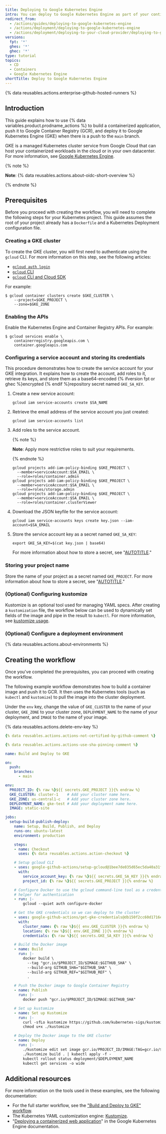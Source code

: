 ```yaml
---
title: Deploying to Google Kubernetes Engine
intro: You can deploy to Google Kubernetes Engine as part of your continuous deployment (CD) workflows.
redirect_from:
  - /actions/guides/deploying-to-google-kubernetes-engine
  - /actions/deployment/deploying-to-google-kubernetes-engine
  - /actions/deployment/deploying-to-your-cloud-provider/deploying-to-google-kubernetes-engine
versions:
  fpt: '*'
  ghes: '*'
  ghec: '*'
type: tutorial
topics:
  - CD
  - Containers
  - Google Kubernetes Engine
shortTitle: Deploy to Google Kubernetes Engine
---
```


{% data reusables.actions.enterprise-github-hosted-runners %}

## Introduction

This guide explains how to use {% data variables.product.prodname_actions %} to build a containerized application, push it to Google Container Registry (GCR), and deploy it to Google Kubernetes Engine (GKE) when there is a push to the `main` branch.

GKE is a managed Kubernetes cluster service from Google Cloud that can host your containerized workloads in the cloud or in your own datacenter. For more information, see [Google Kubernetes Engine](https://cloud.google.com/kubernetes-engine).

{% note %}

**Note**: {% data reusables.actions.about-oidc-short-overview %}

{% endnote %}

## Prerequisites

Before you proceed with creating the workflow, you will need to complete the following steps for your Kubernetes project. This guide assumes the root of your project already has a `Dockerfile` and a Kubernetes Deployment configuration file.

### Creating a GKE cluster

To create the GKE cluster, you will first need to authenticate using the `gcloud` CLI. For more information on this step, see the following articles:
* [`gcloud auth login`](https://cloud.google.com/sdk/gcloud/reference/auth/login)
* [`gcloud` CLI](https://cloud.google.com/sdk/gcloud/reference)
* [`gcloud` CLI and Cloud SDK](https://cloud.google.com/sdk/gcloud#the_gcloud_cli_and_cloud_sdk)

For example:

```shell copy
$ gcloud container clusters create $GKE_CLUSTER \
	--project=$GKE_PROJECT \
	--zone=$GKE_ZONE
```

### Enabling the APIs

Enable the Kubernetes Engine and Container Registry APIs. For example:

```shell copy
$ gcloud services enable \
	containerregistry.googleapis.com \
	container.googleapis.com
```

### Configuring a service account and storing its credentials

This procedure demonstrates how to create the service account for your GKE integration. It explains how to create the account, add roles to it, retrieve its keys, and store them as a base64-encoded {% ifversion fpt or ghec %}encrypted {% endif %}repository secret named `GKE_SA_KEY`.

1. Create a new service account:

   ```shell copy
   gcloud iam service-accounts create $SA_NAME
   ```

1. Retrieve the email address of the service account you just created:

   ```shell copy
   gcloud iam service-accounts list
   ```

1. Add roles to the service account.

   {% note %}

   **Note**: Apply more restrictive roles to suit your requirements.

   {% endnote %}

   ```shell copy
   gcloud projects add-iam-policy-binding $GKE_PROJECT \
  	 --member=serviceAccount:$SA_EMAIL \
  	 --role=roles/container.admin
   gcloud projects add-iam-policy-binding $GKE_PROJECT \
  	 --member=serviceAccount:$SA_EMAIL \
  	 --role=roles/storage.admin
   gcloud projects add-iam-policy-binding $GKE_PROJECT \
  	 --member=serviceAccount:$SA_EMAIL \
  	 --role=roles/container.clusterViewer
   ```

1. Download the JSON keyfile for the service account:

   ```shell copy
   gcloud iam service-accounts keys create key.json --iam-account=$SA_EMAIL
   ```

1. Store the service account key as a secret named `GKE_SA_KEY`:

   ```shell copy
   export GKE_SA_KEY=$(cat key.json | base64)
   ```

   For more information about how to store a secret, see "[AUTOTITLE](/actions/security-guides/using-secrets-in-github-actions)."

### Storing your project name

Store the name of your project as a secret named `GKE_PROJECT`. For more information about how to store a secret, see "[AUTOTITLE](/actions/security-guides/using-secrets-in-github-actions)."

### (Optional) Configuring kustomize

Kustomize is an optional tool used for managing YAML specs. After creating a `kustomization` file, the workflow below can be used to dynamically set fields of the image and pipe in the result to `kubectl`. For more information, see [kustomize usage](https://github.com/kubernetes-sigs/kustomize#usage).

### (Optional) Configure a deployment environment

{% data reusables.actions.about-environments %}

## Creating the workflow

Once you've completed the prerequisites, you can proceed with creating the workflow.

The following example workflow demonstrates how to build a container image and push it to GCR. It then uses the Kubernetes tools (such as `kubectl` and `kustomize`) to pull the image into the cluster deployment.

Under the `env` key, change the value of `GKE_CLUSTER` to the name of your cluster, `GKE_ZONE` to your cluster zone, `DEPLOYMENT_NAME` to the name of your deployment, and `IMAGE` to the name of your image.

{% data reusables.actions.delete-env-key %}

```yaml copy
{% data reusables.actions.actions-not-certified-by-github-comment %}

{% data reusables.actions.actions-use-sha-pinning-comment %}

name: Build and Deploy to GKE

on:
  push:
    branches:
      - main

env:
  PROJECT_ID: {% raw %}${{ secrets.GKE_PROJECT }}{% endraw %}
  GKE_CLUSTER: cluster-1    # Add your cluster name here.
  GKE_ZONE: us-central1-c   # Add your cluster zone here.
  DEPLOYMENT_NAME: gke-test # Add your deployment name here.
  IMAGE: static-site

jobs:
  setup-build-publish-deploy:
    name: Setup, Build, Publish, and Deploy
    runs-on: ubuntu-latest
    environment: production

    steps:
    - name: Checkout
      uses: {% data reusables.actions.action-checkout %}

    # Setup gcloud CLI
    - uses: google-github-actions/setup-gcloud@1bee7de035d65ec5da40a31f8589e240eba8fde5
      with:
        service_account_key: {% raw %}${{ secrets.GKE_SA_KEY }}{% endraw %}
        project_id: {% raw %}${{ secrets.GKE_PROJECT }}{% endraw %}

    # Configure Docker to use the gcloud command-line tool as a credential
    # helper for authentication
    - run: |-
        gcloud --quiet auth configure-docker

    # Get the GKE credentials so we can deploy to the cluster
    - uses: google-github-actions/get-gke-credentials@db150f2cc60d1716e61922b832eae71d2a45938f
      with:
        cluster_name: {% raw %}${{ env.GKE_CLUSTER }}{% endraw %}
        location: {% raw %}${{ env.GKE_ZONE }}{% endraw %}
        credentials: {% raw %}${{ secrets.GKE_SA_KEY }}{% endraw %}

    # Build the Docker image
    - name: Build
      run: |-
        docker build \
          --tag "gcr.io/$PROJECT_ID/$IMAGE:$GITHUB_SHA" \
          --build-arg GITHUB_SHA="$GITHUB_SHA" \
          --build-arg GITHUB_REF="$GITHUB_REF" \
          .

    # Push the Docker image to Google Container Registry
    - name: Publish
      run: |-
        docker push "gcr.io/$PROJECT_ID/$IMAGE:$GITHUB_SHA"

    # Set up kustomize
    - name: Set up Kustomize
      run: |-
        curl -sfLo kustomize https://github.com/kubernetes-sigs/kustomize/releases/download/v3.1.0/kustomize_3.1.0_linux_amd64
        chmod u+x ./kustomize

    # Deploy the Docker image to the GKE cluster
    - name: Deploy
      run: |-
        ./kustomize edit set image gcr.io/PROJECT_ID/IMAGE:TAG=gcr.io/$PROJECT_ID/$IMAGE:$GITHUB_SHA
        ./kustomize build . | kubectl apply -f -
        kubectl rollout status deployment/$DEPLOYMENT_NAME
        kubectl get services -o wide
```

## Additional resources

For more information on the tools used in these examples, see the following documentation:

* For the full starter workflow, see the ["Build and Deploy to GKE" workflow](https://github.com/actions/starter-workflows/blob/main/deployments/google.yml).
* The Kubernetes YAML customization engine: [Kustomize](https://kustomize.io/).
* "[Deploying a containerized web application](https://cloud.google.com/kubernetes-engine/docs/tutorials/hello-app)" in the Google Kubernetes Engine documentation.
